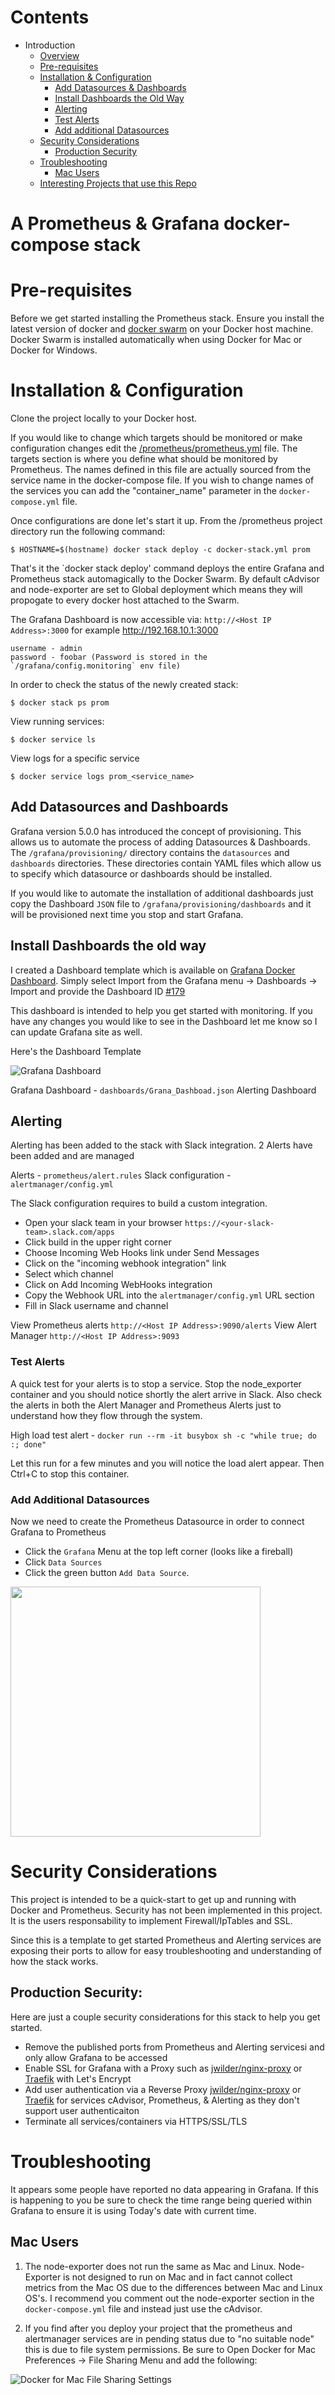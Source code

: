 
# Contents

- Introduction
  - [Overview](#a-prometheus--grafana-docker-compose-stack)
  - [Pre-requisites](#pre-requisites)
  - [Installation & Configuration](#installation--configuration)
    - [Add Datasources & Dashboards](#add-datasources-and-dashboards)
    - [Install Dashboards the Old Way](#install-dashboards-the-old-way)
  	- [Alerting](#alerting)
  	- [Test Alerts](#test-alerts)
    - [Add additional Datasources](#add-additional-datasources)
  - [Security Considerations](#security-considerations)
  	- [Production Security](#production-security)
  - [Troubleshooting](#troubleshooting)
  	- [Mac Users](#mac-users)
  - [Interesting Projects that use this Repo](#interesting-projects-that-use-this-repo)

# A Prometheus & Grafana docker-compose stack

# Pre-requisites
Before we get started installing the Prometheus stack. Ensure you install the latest version of docker and [docker swarm](https://docs.docker.com/engine/swarm/swarm-tutorial/) on your Docker host machine. Docker Swarm is installed automatically when using Docker for Mac or Docker for Windows.

# Installation & Configuration
Clone the project locally to your Docker host.

If you would like to change which targets should be monitored or make configuration changes edit the [/prometheus/prometheus.yml](https://github.com/sdcote/dockprom/blob/version-2/prometheus/prometheus.yml) file. The targets section is where you define what should be monitored by Prometheus. The names defined in this file are actually sourced from the service name in the docker-compose file. If you wish to change names of the services you can add the "container_name" parameter in the `docker-compose.yml` file.

Once configurations are done let's start it up. From the /prometheus project directory run the following command:

    $ HOSTNAME=$(hostname) docker stack deploy -c docker-stack.yml prom


That's it the `docker stack deploy' command deploys the entire Grafana and Prometheus stack automagically to the Docker Swarm. By default cAdvisor and node-exporter are set to Global deployment which means they will propogate to every docker host attached to the Swarm.

The Grafana Dashboard is now accessible via: `http://<Host IP Address>:3000` for example http://192.168.10.1:3000

	username - admin
	password - foobar (Password is stored in the `/grafana/config.monitoring` env file)

In order to check the status of the newly created stack:

    $ docker stack ps prom

View running services:

    $ docker service ls

View logs for a specific service

    $ docker service logs prom_<service_name>

## Add Datasources and Dashboards
Grafana version 5.0.0 has introduced the concept of provisioning. This allows us to automate the process of adding Datasources & Dashboards. The `/grafana/provisioning/` directory contains the `datasources` and `dashboards` directories. These directories contain YAML files which allow us to specify which datasource or dashboards should be installed. 

If you would like to automate the installation of additional dashboards just copy the Dashboard `JSON` file to `/grafana/provisioning/dashboards` and it will be provisioned next time you stop and start Grafana.

## Install Dashboards the old way

I created a Dashboard template which is available on [Grafana Docker Dashboard](https://grafana.net/dashboards/179). Simply select Import from the Grafana menu -> Dashboards -> Import and provide the Dashboard ID [#179](https://grafana.net/dashboards/179)

This dashboard is intended to help you get started with monitoring. If you have any changes you would like to see in the Dashboard let me know so I can update Grafana site as well.

Here's the Dashboard Template

![Grafana Dashboard](https://github.com/sdcote/dockprom/raw/version-2/images/Dashboard.png)

Grafana Dashboard - `dashboards/Grana_Dashboad.json`
Alerting Dashboard


## Alerting
Alerting has been added to the stack with Slack integration. 2 Alerts have been added and are managed

Alerts              - `prometheus/alert.rules`
Slack configuration - `alertmanager/config.yml`

The Slack configuration requires to build a custom integration.
* Open your slack team in your browser `https://<your-slack-team>.slack.com/apps`
* Click build in the upper right corner
* Choose Incoming Web Hooks link under Send Messages
* Click on the "incoming webhook integration" link
* Select which channel
* Click on Add Incoming WebHooks integration
* Copy the Webhook URL into the `alertmanager/config.yml` URL section
* Fill in Slack username and channel

View Prometheus alerts `http://<Host IP Address>:9090/alerts`
View Alert Manager `http://<Host IP Address>:9093`

### Test Alerts
A quick test for your alerts is to stop a service. Stop the node_exporter container and you should notice shortly the alert arrive in Slack. Also check the alerts in both the Alert Manager and Prometheus Alerts just to understand how they flow through the system.

High load test alert - `docker run --rm -it busybox sh -c "while true; do :; done"`

Let this run for a few minutes and you will notice the load alert appear. Then Ctrl+C to stop this container.

### Add Additional Datasources
Now we need to create the Prometheus Datasource in order to connect Grafana to Prometheus 
* Click the `Grafana` Menu at the top left corner (looks like a fireball)
* Click `Data Sources`
* Click the green button `Add Data Source`.

<img src="https://github.com/sdcote/dockprom/raw/version-2/images/Add_Data_Source.png" width="400" heighth="400">

# Security Considerations
This project is intended to be a quick-start to get up and running with Docker and Prometheus. Security has not been implemented in this project. It is the users responsability to implement Firewall/IpTables and SSL.

Since this is a template to get started Prometheus and Alerting services are exposing their ports to allow for easy troubleshooting and understanding of how the stack works.

## Production Security:
Here are just a couple security considerations for this stack to help you get started.
* Remove the published ports from Prometheus and Alerting servicesi and only allow Grafana to be accessed
* Enable SSL for Grafana with a Proxy such as [jwilder/nginx-proxy](https://hub.docker.com/r/jwilder/nginx-proxy/) or [Traefik](https://traefik.io/) with Let's Encrypt
* Add user authentication via a Reverse Proxy [jwilder/nginx-proxy](https://hub.docker.com/r/jwilder/nginx-proxy/) or [Traefik](https://traefik.io/) for services cAdvisor, Prometheus, & Alerting as they don't support user authenticaiton
* Terminate all services/containers via HTTPS/SSL/TLS

# Troubleshooting
It appears some people have reported no data appearing in Grafana. If this is happening to you be sure to check the time range being queried within Grafana to ensure it is using Today's date with current time.

## Mac Users

1. The node-exporter does not run the same as Mac and Linux. Node-Exporter is not designed to run on Mac and in fact cannot collect metrics from the Mac OS due to the differences between Mac and Linux OS's. I recommend you comment out the node-exporter section in the `docker-compose.yml` file and instead just use the cAdvisor.

2. If you find after you deploy your project that the prometheus and alertmanager services are in pending status due to "no suitable node" this is due to file system permissions. Be sure to Open Docker for Mac Preferences -> File Sharing Menu and add the following:

![Docker for Mac File Sharing Settings](https://github.com/sdcote/dockprom/raw/master/images/mac-filesystem.png)

